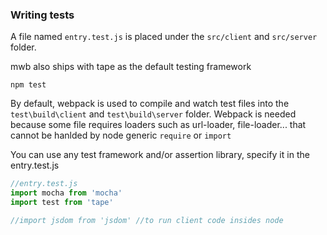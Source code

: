 ### Writing tests

A file named `entry.test.js` is placed under the `src/client` and `src/server` folder.

mwb also ships with tape as the default testing framework


```shell
npm test
```

By default, webpack is used to compile and watch test files into the `test\build\client` and `test\build\server` folder. Webpack is needed because some file requires loaders such as url-loader, file-loader... that cannot be hanlded by node generic `require` or `import`

You can use any test framework and/or assertion library, specify it in the entry.test.js

```js
//entry.test.js
import mocha from 'mocha'
import test from 'tape' 

//import jsdom from 'jsdom' //to run client code insides node

```